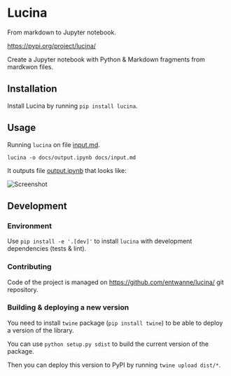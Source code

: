Lucina
======

From markdown to Jupyter notebook.

https://pypi.org/project/lucina/

Create a Jupyter notebook with Python & Markdown fragments from mardkwon files.

## Installation

Install Lucina by running `pip install lucina`.

## Usage

Running `lucina` on file [input.md](https://github.com/entwanne/lucina/tree/master/docs/input.md).

```shell
lucina -o docs/output.ipynb docs/input.md
```

It outputs file [output.ipynb](docs/output.ipynb) that looks like:

![Screenshot](https://github.com/entwanne/lucina/tree/master/docs/screen.png)

## Development

### Environment

Use `pip install -e '.[dev]'` to install `lucina` with development dependencies (tests & lint).

### Contributing

Code of the project is managed on <https://github.com/entwanne/lucina/> git repository.

### Building & deploying a new version

You need to install `twine` package (`pip install twine`) to be able to deploy a version of the library.

You can use `python setup.py sdist` to build the current version of the package.

Then you can deploy this version to PyPI by running `twine upload dist/*`.
